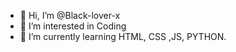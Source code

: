 - 👋 Hi, I’m @Black-lover-x
- 👀 I’m interested in Coding
- 🌱 I’m currently learning HTML, CSS ,JS, PYTHON.



<!---
Black-lover-x/Black-lover-x is a ✨ special ✨ repository because its `README.md` (this file) appears on your GitHub profile.
You can click the Preview link to take a look at your changes.
--->
